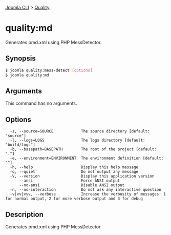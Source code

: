 [Joomla CLI](../index.md) > [Quality](index.md)
# quality:md

Generates pmd.xml using PHP MessDetector.

## Synopsis
```bash
$ joomla quality:mess-detect [options]
$ joomla quality:md
```

## Arguments
This command has no arguments.

## Options
```
  -s, --source=SOURCE            The source directory [default: "source"]
  -l, --logs=LOGS                The logs directory [default: "build/logs"]
  -b, --basepath=BASEPATH        The root of the project [default: "."]
  -e, --environment=ENVIRONMENT  The environment definition [default: ""]
  -h, --help                     Display this help message
  -q, --quiet                    Do not output any message
  -V, --version                  Display this application version
      --ansi                     Force ANSI output
      --no-ansi                  Disable ANSI output
  -n, --no-interaction           Do not ask any interactive question
  -v|vv|vvv, --verbose           Increase the verbosity of messages: 1 for normal output, 2 for more verbose output and 3 for debug
```

## Description

Generates pmd.xml using PHP MessDetector

